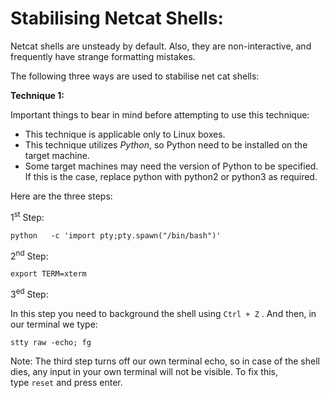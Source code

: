 # Stabilising Netcat Shells:

Netcat shells are unsteady by default. Also, they are non-interactive, and frequently have strange formatting mistakes.

The following three ways are used to stabilise net cat shells:

**Technique 1:**

Important things to bear in mind before attempting to use this technique:

* This technique is applicable only to Linux boxes.
* This technique utilizes *Python*, so Python need to be installed on the target machine.
* Some target machines may need the version of Python to be specified. If this is the case, replace python with python2 or python3 as required.

Here are the three steps:

1<sup>st</sup> Step:

```
python	 -c 'import pty;pty.spawn("/bin/bash")'
```

2<sup>nd</sup> Step:

```
export TERM=xterm
```

3<sup>ed</sup> Step:

In this step you need to background the shell using `Ctrl + Z` . And then, in our terminal we type:

```
stty raw -echo; fg
```

Note:
The third step turns off our own terminal echo, so in case of the shell dies, any input in your own terminal will not be visible. To fix this, type `reset` and press enter.
